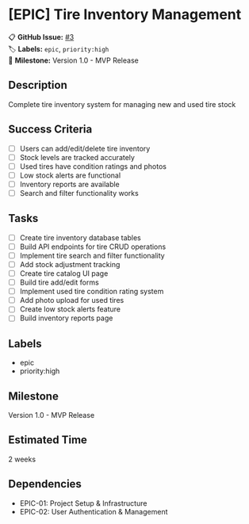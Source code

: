 # [EPIC] Tire Inventory Management

📋 **GitHub Issue:** [#3](https://github.com/vishaltoora/GT-Automotives-App/issues/3)  
🏷️ **Labels:** `epic`, `priority:high`  
📅 **Milestone:** Version 1.0 - MVP Release  

## Description
Complete tire inventory system for managing new and used tire stock

## Success Criteria
- [ ] Users can add/edit/delete tire inventory
- [ ] Stock levels are tracked accurately
- [ ] Used tires have condition ratings and photos
- [ ] Low stock alerts are functional
- [ ] Inventory reports are available
- [ ] Search and filter functionality works

## Tasks
- [ ] Create tire inventory database tables
- [ ] Build API endpoints for tire CRUD operations
- [ ] Implement tire search and filter functionality
- [ ] Add stock adjustment tracking
- [ ] Create tire catalog UI page
- [ ] Build tire add/edit forms
- [ ] Implement used tire condition rating system
- [ ] Add photo upload for used tires
- [ ] Create low stock alerts feature
- [ ] Build inventory reports page

## Labels
- epic
- priority:high

## Milestone
Version 1.0 - MVP Release

## Estimated Time
2 weeks

## Dependencies
- EPIC-01: Project Setup & Infrastructure
- EPIC-02: User Authentication & Management